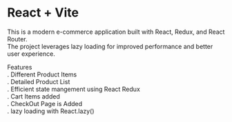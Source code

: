 # React + Vite

This is a modern e-commerce application built with React, Redux, and React Router. <br/>
The project leverages lazy loading for improved performance and better user experience.<br/>

Features <br/>
. Different Product Items <br/>
. Detailed Product List <br/>
. Efficient state mangement using React Redux<br/>
. Cart Items added<br/>
. CheckOut Page is Added<br/>
. lazy loading with React.lazy()<br/>
